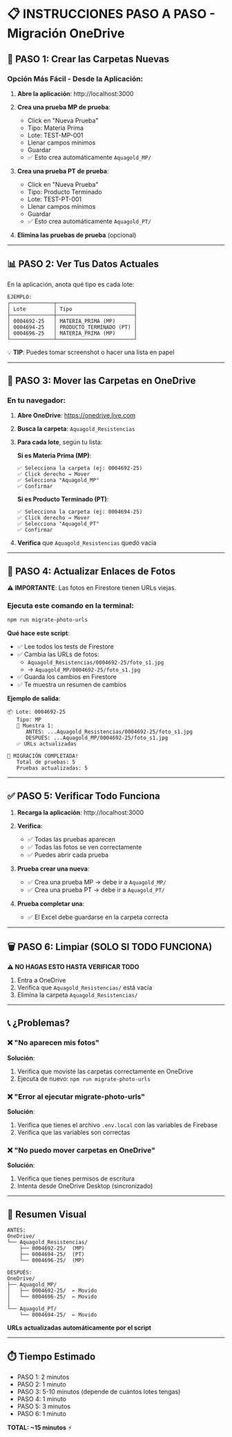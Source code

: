 # 📋 INSTRUCCIONES PASO A PASO - Migración OneDrive

## 🎯 PASO 1: Crear las Carpetas Nuevas

### Opción Más Fácil - Desde la Aplicación:

1. **Abre la aplicación**: http://localhost:3000

2. **Crea una prueba MP de prueba**:
   - Click en "Nueva Prueba"
   - Tipo: Materia Prima
   - Lote: TEST-MP-001
   - Llenar campos mínimos
   - Guardar
   - ✅ Esto crea automáticamente `Aquagold_MP/`

3. **Crea una prueba PT de prueba**:
   - Click en "Nueva Prueba"
   - Tipo: Producto Terminado
   - Lote: TEST-PT-001
   - Llenar campos mínimos
   - Guardar
   - ✅ Esto crea automáticamente `Aquagold_PT/`

4. **Elimina las pruebas de prueba** (opcional)

---

## 📊 PASO 2: Ver Tus Datos Actuales

En la aplicación, anota qué tipo es cada lote:

```
EJEMPLO:
┌──────────────┬─────────────────────────┐
│ Lote         │ Tipo                    │
├──────────────┼─────────────────────────┤
│ 0004692-25   │ MATERIA_PRIMA (MP)      │
│ 0004694-25   │ PRODUCTO_TERMINADO (PT) │
│ 0004696-25   │ MATERIA_PRIMA (MP)      │
└──────────────┴─────────────────────────┘
```

💡 **TIP**: Puedes tomar screenshot o hacer una lista en papel

---

## 🚚 PASO 3: Mover las Carpetas en OneDrive

### En tu navegador:

1. **Abre OneDrive**: https://onedrive.live.com

2. **Busca la carpeta**: `Aquagold_Resistencias`

3. **Para cada lote**, según tu lista:

   **Si es Materia Prima (MP)**:
   ```
   ✅ Selecciona la carpeta (ej: 0004692-25)
   ✅ Click derecho → Mover
   ✅ Selecciona "Aquagold_MP"
   ✅ Confirmar
   ```

   **Si es Producto Terminado (PT)**:
   ```
   ✅ Selecciona la carpeta (ej: 0004694-25)
   ✅ Click derecho → Mover
   ✅ Selecciona "Aquagold_PT"
   ✅ Confirmar
   ```

4. **Verifica** que `Aquagold_Resistencias` quedó vacía

---

## 🔗 PASO 4: Actualizar Enlaces de Fotos

**⚠️ IMPORTANTE**: Las fotos en Firestore tienen URLs viejas.

### Ejecuta este comando en la terminal:

```powershell
npm run migrate-photo-urls
```

**Qué hace este script**:
- ✅ Lee todos los tests de Firestore
- ✅ Cambia las URLs de fotos:
  - `Aquagold_Resistencias/0004692-25/foto_s1.jpg`
  - → `Aquagold_MP/0004692-25/foto_s1.jpg`
- ✅ Guarda los cambios en Firestore
- ✅ Te muestra un resumen de cambios

**Ejemplo de salida**:
```
📦 Lote: 0004692-25
   Tipo: MP
   📸 Muestra 1:
      ANTES: ...Aquagold_Resistencias/0004692-25/foto_s1.jpg
      DESPUÉS: ...Aquagold_MP/0004692-25/foto_s1.jpg
   ✅ URLs actualizadas

🎉 MIGRACIÓN COMPLETADA!
   Total de pruebas: 5
   Pruebas actualizadas: 5
```

---

## ✅ PASO 5: Verificar Todo Funciona

1. **Recarga la aplicación**: http://localhost:3000

2. **Verifica**:
   - ✅ Todas las pruebas aparecen
   - ✅ Todas las fotos se ven correctamente
   - ✅ Puedes abrir cada prueba

3. **Prueba crear una nueva**:
   - ✅ Crea una prueba MP → debe ir a `Aquagold_MP/`
   - ✅ Crea una prueba PT → debe ir a `Aquagold_PT/`

4. **Prueba completar una**:
   - ✅ El Excel debe guardarse en la carpeta correcta

---

## 🗑️ PASO 6: Limpiar (SOLO SI TODO FUNCIONA)

**⚠️ NO HAGAS ESTO HASTA VERIFICAR TODO**

1. Entra a OneDrive
2. Verifica que `Aquagold_Resistencias/` está vacía
3. Elimina la carpeta `Aquagold_Resistencias/`

---

## 📞 ¿Problemas?

### ❌ "No aparecen mis fotos"
**Solución**: 
1. Verifica que moviste las carpetas correctamente en OneDrive
2. Ejecuta de nuevo: `npm run migrate-photo-urls`

### ❌ "Error al ejecutar migrate-photo-urls"
**Solución**: 
1. Verifica que tienes el archivo `.env.local` con las variables de Firebase
2. Verifica que las variables son correctas

### ❌ "No puedo mover carpetas en OneDrive"
**Solución**: 
1. Verifica que tienes permisos de escritura
2. Intenta desde OneDrive Desktop (sincronizado)

---

## 🎯 Resumen Visual

```
ANTES:
OneDrive/
└── Aquagold_Resistencias/
    ├── 0004692-25/  (MP)
    ├── 0004694-25/  (PT)
    └── 0004696-25/  (MP)

DESPUÉS:
OneDrive/
├── Aquagold_MP/
│   ├── 0004692-25/  ← Movido
│   └── 0004696-25/  ← Movido
│
└── Aquagold_PT/
    └── 0004694-25/  ← Movido
```

**URLs actualizadas automáticamente por el script**

---

## ⏱️ Tiempo Estimado

- PASO 1: 2 minutos
- PASO 2: 1 minuto
- PASO 3: 5-10 minutos (depende de cuántos lotes tengas)
- PASO 4: 1 minuto
- PASO 5: 3 minutos
- PASO 6: 1 minuto

**TOTAL: ~15 minutos** ⚡

